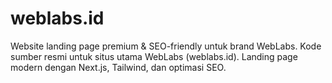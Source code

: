 # weblabs.id
Website landing page premium &amp; SEO-friendly untuk brand WebLabs.  Kode sumber resmi untuk situs utama WebLabs (weblabs.id).  Landing page modern dengan Next.js, Tailwind, dan optimasi SEO.
